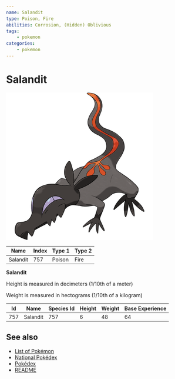 ```yaml
---
name: Salandit
type: Poison, Fire
abilities: Corrosion, (Hidden) Oblivious
tags:
    - pokemon
categories:
    - pokemon
---
```


# Salandit


![Salandit](images/757.png)

| **Name** | **Index** | **Type 1** | **Type 2** |
|----|----|----|----|
| Salandit | 757 | Poison | Fire  |

**Salandit** 


Height is measured in decimeters (1/10th of a meter)

Weight is measured in hectograms (1/10th of a kilogram)

| **Id** | **Name** | **Species Id** | **Height** | **Weight** | **Base Experience** |
|--------|----------|----------------|------------|------------|---------------------|
| 757 | Salandit | 757 | 6 | 48 | 64 |


## See also

- [List of Pokémon](../pokemon.md)
- [National Pokédex](../national_pokedex.md)
- [Pokédex](../pokedex.md)
- [README](../README.md)
